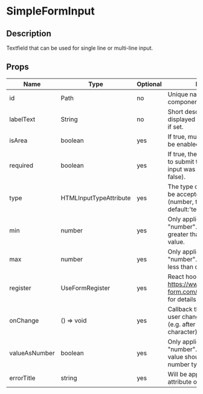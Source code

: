 # SimpleFormInput

## Description

Textfield that can be used for single line or multi-line input.

## Props

| Name          | Type                   | Optional | Description                                                                                                       |
| ------------- | ---------------------- | -------- | ----------------------------------------------------------------------------------------------------------------- |
| id            | Path<T>                | no       | Unique name of this component.                                                                                    |
| labelText     | String                 | no       | Short description that will be displayed above the input field if set.                                            |
| isArea        | boolean                | yes      | If true, multi line text input will be enabled (default false).                                                   |
| required      | boolean                | yes      | If true, the user will not be able to submit the form when no input was provided (default false).                 |
| type          | HTMLInputTypeAttribute | yes      | The type of input that should be accepted by this input field (number, text, time, etc. default:'text')           |
| min           | number                 | yes      | Only applies if _type_ is "number". The Input must be greater than or equal to this value.                        |
| max           | number                 | yes      | Only applies if _type_ is "number". The Input must be less than or equal to this value.                           |
| register      | UseFormRegister<T>     | yes      | React hook form register. See https://www.react-hook-form.com/api/useform/register/ for details.                  |
| onChange      | () => void             | yes      | Callback that is invoked if the user changes the text field (e.g. after adding a new character).                  |
| valueAsNumber | boolean                | yes      | Only applies if _type_ is "number". Indicates that the value should be returned as a number type. (default false) |
| errorTitle    | string                 | yes      | Will be applied to the html title attribute of the textfield.                                                     |
